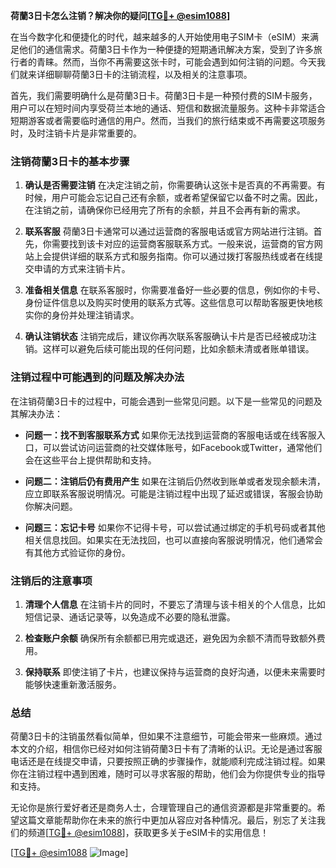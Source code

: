 **荷蘭3日卡怎么注销？解决你的疑问[[TG💪+ @esim1088](https://t.me/s/esim1088)]**

在当今数字化和便捷化的时代，越来越多的人开始使用电子SIM卡（eSIM）来满足他们的通信需求。荷蘭3日卡作为一种便捷的短期通讯解决方案，受到了许多旅行者的青睐。然而，当你不再需要这张卡时，可能会遇到如何注销的问题。今天我们就来详细聊聊荷蘭3日卡的注销流程，以及相关的注意事项。

首先，我们需要明确什么是荷蘭3日卡。荷蘭3日卡是一种预付费的SIM卡服务，用户可以在短时间内享受荷兰本地的通话、短信和数据流量服务。这种卡非常适合短期游客或者需要临时通信的用户。然而，当我们的旅行结束或不再需要这项服务时，及时注销卡片是非常重要的。

### 注销荷蘭3日卡的基本步骤

1. **确认是否需要注销**
   在决定注销之前，你需要确认这张卡是否真的不再需要。有时候，用户可能会忘记自己还有余额，或者希望保留它以备不时之需。因此，在注销之前，请确保你已经用完了所有的余额，并且不会再有新的需求。

2. **联系客服**
   荷蘭3日卡通常可以通过运营商的客服电话或官方网站进行注销。首先，你需要找到该卡对应的运营商客服联系方式。一般来说，运营商的官方网站上会提供详细的联系方式和服务指南。你可以通过拨打客服热线或者在线提交申请的方式来注销卡片。

3. **准备相关信息**
   在联系客服时，你需要准备好一些必要的信息，例如你的卡号、身份证件信息以及购买时使用的联系方式等。这些信息可以帮助客服更快地核实你的身份并处理注销请求。

4. **确认注销状态**
   注销完成后，建议你再次联系客服确认卡片是否已经被成功注销。这样可以避免后续可能出现的任何问题，比如余额未清或者账单错误。

### 注销过程中可能遇到的问题及解决办法

在注销荷蘭3日卡的过程中，可能会遇到一些常见问题。以下是一些常见的问题及其解决办法：

- **问题一：找不到客服联系方式**
  如果你无法找到运营商的客服电话或在线客服入口，可以尝试访问运营商的社交媒体账号，如Facebook或Twitter，通常他们会在这些平台上提供帮助和支持。

- **问题二：注销后仍有费用产生**
  如果在注销后仍然收到账单或者发现余额未清，应立即联系客服说明情况。可能是注销过程中出现了延迟或错误，客服会协助你解决问题。

- **问题三：忘记卡号**
  如果你不记得卡号，可以尝试通过绑定的手机号码或者其他相关信息找回。如果实在无法找回，也可以直接向客服说明情况，他们通常会有其他方式验证你的身份。

### 注销后的注意事项

1. **清理个人信息**
   在注销卡片的同时，不要忘了清理与该卡相关的个人信息，比如短信记录、通话记录等，以免造成不必要的隐私泄露。

2. **检查账户余额**
   确保所有余额都已用完或退还，避免因为余额不清而导致额外费用。

3. **保持联系**
   即使注销了卡片，也建议保持与运营商的良好沟通，以便未来需要时能够快速重新激活服务。

### 总结

荷蘭3日卡的注销虽然看似简单，但如果不注意细节，可能会带来一些麻烦。通过本文的介绍，相信你已经对如何注销荷蘭3日卡有了清晰的认识。无论是通过客服电话还是在线提交申请，只要按照正确的步骤操作，就能顺利完成注销过程。如果你在注销过程中遇到困难，随时可以寻求客服的帮助，他们会为你提供专业的指导和支持。

无论你是旅行爱好者还是商务人士，合理管理自己的通信资源都是非常重要的。希望这篇文章能帮助你在未来的旅行中更加从容应对各种情况。最后，别忘了关注我们的频道[[TG💪+ @esim1088](https://t.me/s/esim1088)]，获取更多关于eSIM卡的实用信息！

[[TG💪+ @esim1088](https://t.me/s/esim1088) ![Image](https://i.postimg.cc/4NQfJmqS/Snipaste-2025-05-13-00-14-12.png)]